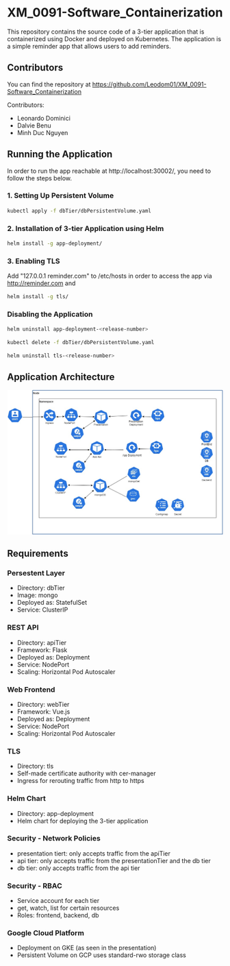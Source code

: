 # XM_0091-Software_Containerization
This repository contains the source code of a 3-tier application that is containerized using Docker and deployed on Kubernetes. The application is a simple reminder app that allows users to add reminders.

## Contributors
You can find the repository at https://github.com/Leodom01/XM_0091-Software_Containerization

Contributors:
- Leonardo Dominici
- Dalvie Benu
- Minh Duc Nguyen

## Running the Application
In order to run the app reachable at http://localhost:30002/, you need to follow the steps below.
### 1. Setting Up Persistent Volume
```bash
kubectl apply -f dbTier/dbPersistentVolume.yaml
```

### 2. Installation of 3-tier Application using Helm
```bash
helm install -g app-deployment/
```

### 3. Enabling TLS
Add "127.0.0.1 reminder.com" to /etc/hosts in order to access the app via http://reminder.com and 
```bash
helm install -g tls/
```

### Disabling the Application
````bash
helm uninstall app-deployment-<release-number>
````
```bash
kubectl delete -f dbTier/dbPersistentVolume.yaml
```
```bash
helm uninstall tls-<release-number>
```

## Application Architecture
![Architecture](figs/architecture.jpeg)

## Requirements
### Persestent Layer
- Directory: dbTier
- Image: mongo
- Deployed as: StatefulSet
- Service: ClusterIP

### REST API
- Directory: apiTier
- Framework: Flask
- Deployed as: Deployment
- Service: NodePort
- Scaling: Horizontal Pod Autoscaler

### Web Frontend
- Directory: webTier
- Framework: Vue.js
- Deployed as: Deployment
- Service: NodePort
- Scaling: Horizontal Pod Autoscaler

### TLS
- Directory: tls
- Self-made certificate authority with cer-manager
- Ingress for rerouting traffic from http to https


### Helm Chart
- Directory: app-deployment
- Helm chart for deploying the 3-tier application

### Security - Network Policies
- presentation tiert: only accepts traffic from the apiTier
- api tier: only accepts traffic from the presentationTier and the db tier
- db tier: only accepts traffic from the api tier

### Security - RBAC
- Service account for each tier
- get, watch, list for certain resources 
- Roles: frontend, backend, db


### Google Cloud Platform
- Deployment on GKE (as seen in the presentation)
- Persistent Volume on GCP uses standard-rwo storage class



